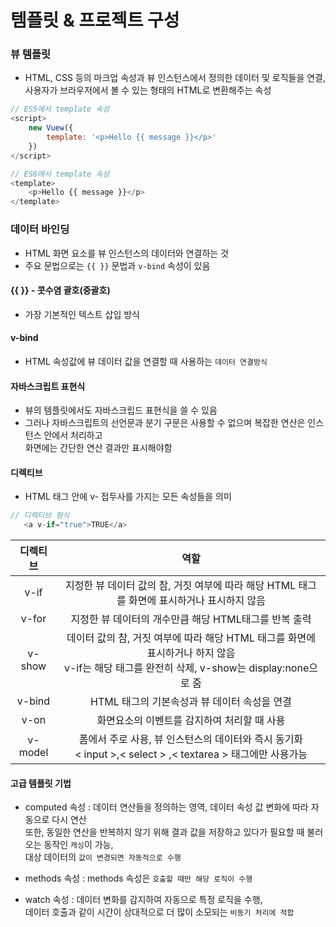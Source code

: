 # 템플릿 & 프로젝트 구성

### 뷰 템플릿
- HTML, CSS 등의 마크업 속성과 뷰 인스턴스에서 정의한 데이터 및 로직들을 연결, <br> 사용자가 브라우저에서 볼 수 있는 형태의 HTML로 변환해주는 속성

```javascript
// ES5에서 template 속성
<script>
    new Vuew({
        template: '<p>Hello {{ message }}</p>'
    })
</script>

// ES6에서 template 속성
<template>
    <p>Hello {{ message }}</p>
</template>
```

### 데이터 바인딩
- HTML 화면 요소를 뷰 인스턴스의 데이터와 연결하는 것
- 주요 문법으로는 `{{ }}` 문법과 `v-bind` 속성이 있음

#### {{ }} - 콧수염 괄호(중괄호)
- 가장 기본적인 텍스트 삽입 방식

#### v-bind
- HTML 속성값에 뷰 데이터 값을 연결할 때 사용하는 `데이터 연결방식`

#### 자바스크립트 표현식
- 뷰의 템플릿에서도 자바스크립드 표현식을 쓸 수 있음
- 그러나 자바스크립트의 선언문과 분기 구문은 사용할 수 없으며 복잡한 연산은 인스턴스 안에서 처리하고 <br>
 화면에는 간단한 연산 결과만 표시해야함

 #### 디렉티브
 - HTML 태그 안에 v- 접두사를 가지는 모든 속성들을 의미
 ```javascript
 // 디렉티브 형식
    <a v-if="true">TRUE</a>
 ```

 |   디렉티브   |                                          역할                                          |
| :------: | :------------------------------------------------------------------------------------: |
| v-if | 지정한 뷰 데이터 값의 참, 거짓 여부에 따라 해당 HTML 태그를 화면에 표시하거나 표시하지 않음 |
| v-for | 지정한 뷰 데이터의 개수만큼 해당 HTML태그를 반복 출력 |
| v-show | 데이터 값의 참, 거짓 여부에 따라 해당 HTML 태그를 화면에 표시하거나 하지 않음 <br> v-if는 해당 태그를 완전히 삭제, v-show는 display:none으로 줌 |
| v-bind | HTML 태그의 기본속성과 뷰 데이터 속성을 연결 |
| v-on | 화면요소의 이벤트를 감지하여 처리할 때 사용 |
| v-model |폼에서 주로 사용, 뷰 인스턴스의 데이터와 즉시 동기화<br> < input >,< select > ,< textarea > 태그에만 사용가능 |


#### 고급 템플릿 기법
- computed 속성 : 데이터 연산들을 정의하는 영역, 데이터 속성 값 변화에 따라 자동으로 다시 연산 <br> 또한, 동일한 연산을 반복하지 않기 위해 결과 값을 저장하고 있다가 필요할 때 불러오는 동작인 `캐싱`이 가능, <br> 대상 데이터의 `값이 변경되면 자동적으로 수행`   

- methods 속성 : methods 속성은 `호출할 때만 해당 로직이 수행`   

- watch 속성 : 데이터 변화를 감지하여 자동으로 특정 로직을 수행, <br> 데이터 호출과 같이 시간이 상대적으로 더 많이 소모되는 `비동기 처리에 적합`   